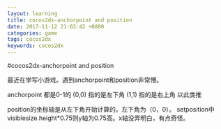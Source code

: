 ```yaml
---
layout: learning
title: cocos2dx-anchorpoint and position
date: 2017-11-12 21:03:42 +0800
categories: game
tags: cocos2dx
keywords: cocos2dx
---
```


#cocos2dx-anchorpoint and position

最近在学写小游戏。遇到anchorpoint和position非常懵。

anchorpoint 都是0-1的
(0,0) 指的是左下角
(1,1) 指的是右上角
以此类推

position的坐标轴是从左下角开始计算的。左下角为（0，0）。
setposition中visiblesize.height*0.75则y轴为0.75高。x轴没弄明白，有点奇怪。